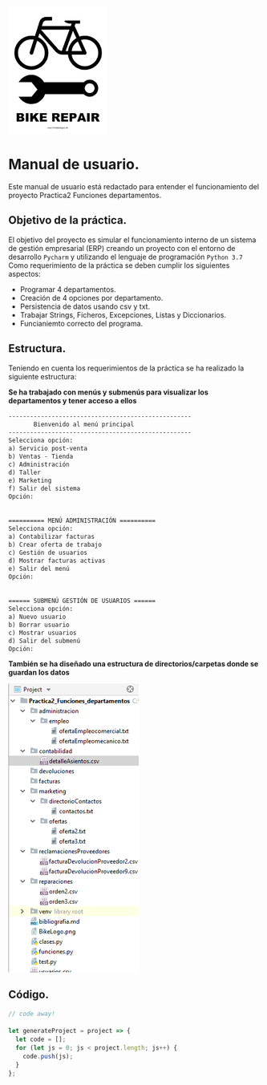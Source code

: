 ![](Practica2_Funciones_departamentos/imagenes/BikeLogo.png)
# Manual de usuario.

Este manual de usuario está redactado para entender el funcionamiento del proyecto Practica2 Funciones
departamentos.

## Objetivo de la práctica.

El objetivo del proyecto es simular el funcionamiento interno de un sistema de gestión empresarial
(ERP) creando un proyecto con el entorno de desarrollo `Pycharm` y utilizando el lenguaje de programación 
`Python 3.7`
Como requerimiento de la práctica se deben cumplir los siguientes aspectos:
- Programar 4 departamentos.
- Creación de 4 opciones por departamento.
- Persistencia de datos usando csv y txt.
- Trabajar Strings, Ficheros, Excepciones, Listas y Diccionarios.
- Funcianiemto correcto del programa.

## Estructura.

Teniendo en cuenta los requerimientos de la práctica se ha realizado la siguiente estructura:

**Se ha trabajado con menús y submenús para visualizar los departamentos y tener acceso a ellos**
    
    ---------------------------------------------------
           Bienvenido al menú principal            
    ---------------------------------------------------
    Selecciona opción:
    a) Servicio post-venta
    b) Ventas - Tienda
    c) Administración
    d) Taller
    e) Marketing
    f) Salir del sistema
    Opción: 

    
    ========== MENÚ ADMINISTRACIÓN ==========
    Selecciona opción:
    a) Contabilizar facturas
    b) Crear oferta de trabajo
    c) Gestión de usuarios
    d) Mostrar facturas activas
    e) Salir del menú
    Opción: 
    
    
    ====== SUBMENÚ GESTIÓN DE USUARIOS ======
    Selecciona opción:
    a) Nuevo usuario
    b) Borrar usuario
    c) Mostrar usuarios
    d) Salir del submenú
    Opción: 
    
**También se ha diseñado una estructura de directorios/carpetas donde se guardan los datos**
    
![](Practica2_Funciones_departamentos/imagenes/directorios.PNG)




## Código.

```javascript
// code away!

let generateProject = project => {
  let code = [];
  for (let js = 0; js < project.length; js++) {
    code.push(js);
  }
};
```